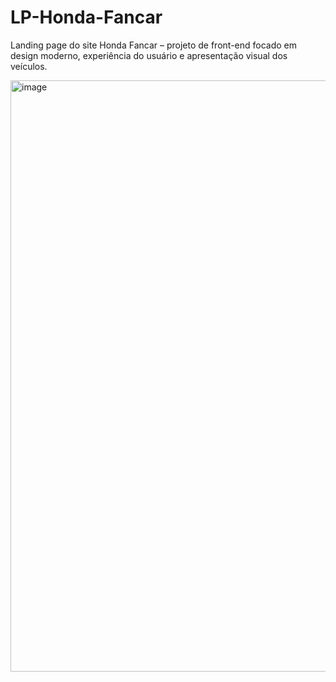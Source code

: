 # LP-Honda-Fancar
Landing page do site Honda Fancar – projeto de front-end focado em design moderno, experiência do usuário e apresentação visual dos veículos.

<img width="1901" height="946" alt="image" src="https://github.com/user-attachments/assets/74da8784-0247-403c-9c59-3807f245e8c3" />
